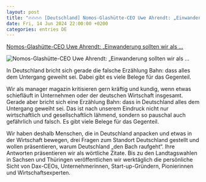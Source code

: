 ```yaml
---
layout: post
title: "🔥🔥🔥🔥 [Deutschland] Nomos-Glashütte-CEO Uwe Ahrendt: „Einwanderung sollten wir als ..."
date: Fri, 14 Jun 2024 22:00:00 +0200
categories: entries DE
---
```

[Nomos-Glashütte-CEO Uwe Ahrendt: „Einwanderung sollten wir als ...](https://www.manager-magazin.de/unternehmen/wirtschaft-in-deutschland-nomos-glashuette-chef-sagt-einwanderung-als-vorteil-begreifen-a-9b9716c1-ce21-4aa8-94cc-1eb23bed85ab)

![Nomos-Glashütte-CEO Uwe Ahrendt: „Einwanderung sollten wir als ...](https://cdn.prod.www.manager-magazin.de/images/10074ec1-6afc-4a3f-be4d-844464bb4924_w1200_r1.778_fpx21_fpy27.jpg)

In Deutschland bricht sich gerade die falsche Erzählung Bahn: dass alles dem Untergang geweiht sei. Dabei gibt es viele Belege für das Gegenteil.

Wir als manager magazin kritisieren gern kräftig und kundig, wenn etwas schiefläuft in Unternehmen oder der deutschen Wirtschaft insgesamt. Gerade aber bricht sich eine Erzählung Bahn: dass in Deutschland alles dem Untergang geweiht sei. Das ist nach unserem Eindruck nicht nur wirtschaftlich und gesellschaftlich lähmend, sondern so pauschal auch gefährlich und falsch. Es gibt viele Belege für das Gegenteil.

Wir haben deshalb Menschen, die in Deutschland anpacken und etwas in der Wirtschaft bewegen, drei Fragen zum Standort Deutschland gestellt und wollen präsentieren, warum Deutschland „den Bach raufgeht“. Ihre Antworten präsentieren wir als wörtliche Zitate. Bis zu den Landtagswahlen in Sachsen und Thüringen veröffentlichen wir werktäglich die persönliche Sicht von Dax-CEOs, Unternehmerinnen, Start-up-Gründern, Pionierinnen und Wirtschaftsexperten.

